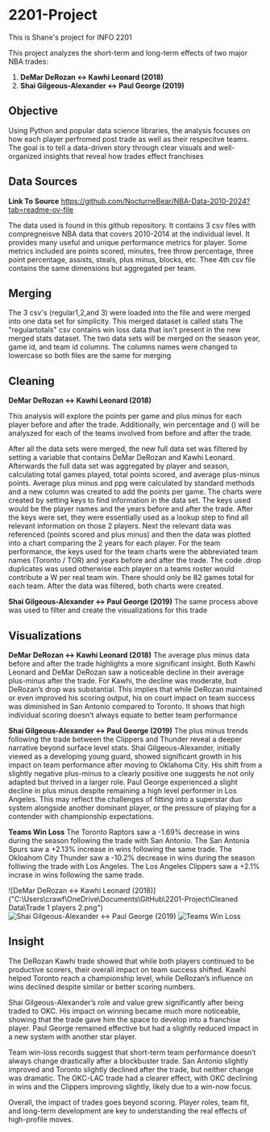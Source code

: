 # 2201-Project
This is Shane's project for INFO 2201

This project analyzes the short-term and long-term effects of two major NBA trades:
1. **DeMar DeRozan ↔ Kawhi Leonard (2018)**
2. **Shai Gilgeous-Alexander ↔ Paul George (2019)**

##  **Objective**
Using Python and popular data science libraries, the analysis focuses on how each player perfromed post trade as well as their respecitve teams.
The goal is to tell a data-driven story through clear visuals and well-organized insights that reveal how trades effect franchises

##  **Data Sources**
**Link To Source**
https://github.com/NocturneBear/NBA-Data-2010-2024?tab=readme-ov-file

The data used is found in this github repository. It contains 3 csv files with compregneisve NBA data that covers 2010-2014 at the individual level. It provides many useful and unique performance metrics for player. Some metrics included are points scored, minutes, free throw percentage, three point percentage, assists, steals, plus minus, blocks, etc. Thee 4th csv file contains the same dimensions but aggregated per team.

##  **Merging**
The 3 csv's (regular1,2,and 3) were loaded into the file and were merged into one data set for simplicity. This merged dataset is called stats
The "regulartotals" csv contains win loss data that isn't present in the new merged stats dataset. The two data sets will be merged on the season year, game id, and team id columns. The columns names were changed to lowercase so both files are the same for merging

##  **Cleaning**
**DeMar DeRozan ↔ Kawhi Leonard (2018)**

This analysis will explore the points per game and plus minus for each player before and after the trade. Additionally, win percentage and () will be analyszed for each of the teams involved from before and after the trade.

After all the data sets were merged, the new full data set was filtered by setting a variable that contains DeMar DeRozan and Kawhi Leonard.
Afterwards the full data set was aggregated by player and season, calculating total games played, total points scored, and average plus-minus points. Average plus minus and ppg were calculated by standard methods and a new column was created to add the points per game. The charts were created by setting keys to find information in the data set. The keys used would be the player names and the years before and after the trade. After the keys were set, they were essentially used as a lookup step to find all relevant information on those 2 players. Next the relevant data was referenced (points scored and plus minus) and then the data was plotted into a chart comparing the 2 years for each player. For the team performance, the keys used for the team charts were the abbreviated team names (Toronto / TOR) and years before and after the trade. The code .drop duplicates was used otherwise each player on a teams roster would contribute a W per real team win. There should only be 82 games total for each team. After the data was filtered, both charts were created.

**Shai Gilgeous-Alexander ↔ Paul George (2019)**
The same process above was used to filter and create the visualizations for this trade

##  **Visualizations**
**DeMar DeRozan ↔ Kawhi Leonard (2018)**
The average plus minus data before and after the trade highlights a more significant insight. Both Kawhi Leonard and DeMar DeRozan saw a noticeable decline in their average plus-minus after the trade. For Kawhi, the decline was moderate, but DeRozan’s drop was substantial. This implies that while DeRozan maintained or even improved his scoring output, his on court impact on team success was diminished in San Antonio compared to Toronto. It shows that high individual scoring doesn’t always equate to better team performance

**Shai Gilgeous-Alexander ↔ Paul George (2019)**
The plus minus trends following the trade between the Clippers and Thunder reveal a deeper narrative beyond surface level stats. Shai Gilgeous-Alexander, initially viewed as a developing young guard, showed significant growth in his impact on team performance after moving to Oklahoma City. His shift from a slightly negative plus-minus to a clearly positive one suggests he not only adapted but thrived in a larger role. Paul George experienced a slight decline in plus minus despite remaining a high level performer in Los Angeles. This may reflect the challenges of fitting into a superstar duo system alongside another dominant player, or the pressure of playing for a contender with championship expectations.

**Teams Win Loss**
The Toronto Raptors saw a -1.69% decrease in wins during the season following the trade with San Antonio. The San Antonia Spurs saw a +2.13% increase in wins following the same trade. 
The Okloahom City Thunder saw a -10.2% decrease in wins during the season folliwing the trade with Los Angeles. The Los Angeles Clippers saw a +2.1% incrase in wins following the same trade.

![DeMar DeRozan ↔ Kawhi Leonard (2018)]("C:\Users\crawf\OneDrive\Documents\GitHub\2201-Project\Cleaned Data\Trade 1 players 2.png")
![Shai Gilgeous-Alexander ↔ Paul George (2019)](https://raw.githubusercontent.com/username/repo/main/images/plot1.png)
![Teams Win Loss](https://raw.githubusercontent.com/username/repo/main/images/plot1.png)

##  **Insight**
The DeRozan Kawhi trade showed that while both players continued to be productive scorers, their overall impact on team success shifted. Kawhi helped Toronto reach a championship level, while DeRozan’s influence on wins declined despite similar or better scoring numbers.

Shai Gilgeous-Alexander’s role and value grew significantly after being traded to OKC. His impact on winning became much more noticeable, showing that the trade gave him the space to develop into a franchise player. Paul George remained effective but had a slightly reduced impact in a new system with another star player.

Team win-loss records suggest that short-term team performance doesn’t always change drastically after a blockbuster trade. San Antonio slightly improved and Toronto slightly declined after the trade, but neither change was dramatic. The OKC-LAC trade had a clearer effect, with OKC declining in wins and the Clippers improving slightly, likely due to a win-now focus.

Overall, the impact of trades goes beyond scoring. Player roles, team fit, and long-term development are key to understanding the real effects of high-profile moves.
